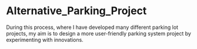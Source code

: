 # Alternative_Parking_Project
 During this process, where I have developed many different parking lot projects, my aim is to design a more user-friendly parking system project by experimenting with innovations.
